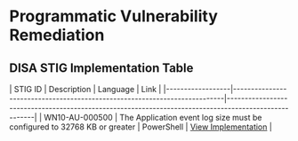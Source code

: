 # Programmatic Vulnerability Remediation

## DISA STIG Implementation Table

| STIG ID          | Description                     | Language   | Link                                                                                    |
|------------------|---------------------------------------------------------------------------|------------------------------------------------------------------------------------------------------|
| WN10-AU-000500   | The Application event log size must be configured to 32768 KB or greater  | PowerShell | [View Implementation](https://github.com/JRosieFire/Programmatic-Vulneratility-Remediation/blob/main/STIGS/Scripts/STIG-ID-WN10-AU-000500.ps1) |
